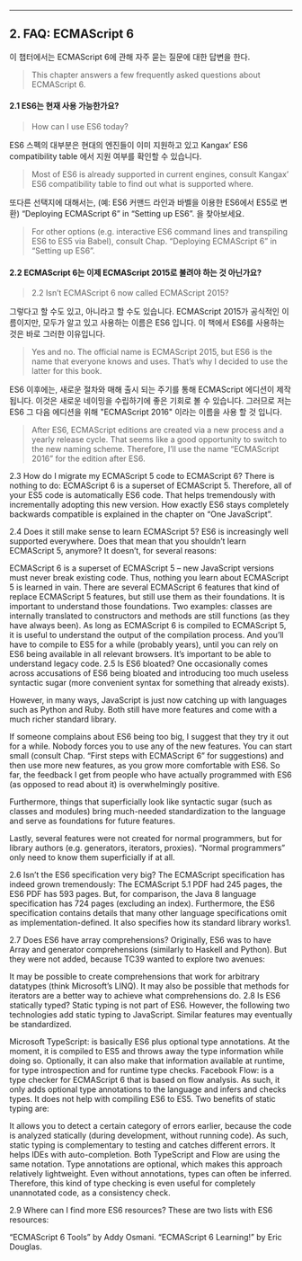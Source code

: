 ----
## 2. FAQ: ECMAScript 6

이 챕터에서는 ECMAScript 6에 관해 자주 묻는 질문에 대한 답변을 한다.
> This chapter answers a few frequently asked questions about ECMAScript 6.

#### 2.1 ES6는 현재 사용 가능한가요? 
> How can I use ES6 today?

ES6 스펙의 대부분은 현대의 엔진들이 이미 지원하고 있고 Kangax’ ES6 compatibility table 에서 지원 여부를 확인할 수 있습니다. 
> Most of ES6 is already supported in current engines, consult Kangax’ ES6 compatibility table to find out what is supported where.

또다른 선택지에 대해서는, (예: ES6 커맨드 라인과 바벨을 이용한 ES6에서 ES5로 변환) “Deploying ECMAScript 6” in “Setting up ES6”. 을 찾아보세요.
> For other options (e.g. interactive ES6 command lines and transpiling ES6 to ES5 via Babel), consult Chap. “Deploying ECMAScript 6” in “Setting up ES6”.

#### 2.2 ECMAScript 6는 이제 ECMAScript 2015로 불려야 하는 것 아닌가요?
> 2.2 Isn’t ECMAScript 6 now called ECMAScript 2015?

그렇다고 할 수도 있고, 아니라고 할 수도 있습니다. ECMAScript 2015가 공식적인 이름이지만, 모두가 알고 있고 사용하는 이름은 ES6 입니다. 이 책에서 ES6를 사용하는 것은 바로 그러한 이유입니다.
> Yes and no. The official name is ECMAScript 2015, but ES6 is the name that everyone knows and uses. That’s why I decided to use the latter for this book.

ES6 이후에는, 새로운 절차와 매해 출시 되는 주기를 통해 ECMAScript 에디션이 제작 됩니다. 이것은 새로운 네이밍을 수립하기에 좋은 기회로 볼 수 있습니다. 그러므로 저는 ES6 그 다음 에디션을 위해 "ECMAScript 2016" 이라는 이름을 사용 할 것 입니다.
> After ES6, ECMAScript editions are created via a new process and a yearly release cycle. That seems like a good opportunity to switch to the new naming scheme. Therefore, I’ll use the name “ECMAScript 2016” for the edition after ES6.

2.3 How do I migrate my ECMAScript 5 code to ECMAScript 6?
There is nothing to do: ECMAScript 6 is a superset of ECMAScript 5. Therefore, all of your ES5 code is automatically ES6 code. That helps tremendously with incrementally adopting this new version. How exactly ES6 stays completely backwards compatible is explained in the chapter on “One JavaScript”.

2.4 Does it still make sense to learn ECMAScript 5?
ES6 is increasingly well supported everywhere. Does that mean that you shouldn’t learn ECMAScript 5, anymore? It doesn’t, for several reasons:

ECMAScript 6 is a superset of ECMAScript 5 – new JavaScript versions must never break existing code. Thus, nothing you learn about ECMAScript 5 is learned in vain.
There are several ECMAScript 6 features that kind of replace ECMAScript 5 features, but still use them as their foundations. It is important to understand those foundations. Two examples: classes are internally translated to constructors and methods are still functions (as they have always been).
As long as ECMAScript 6 is compiled to ECMAScript 5, it is useful to understand the output of the compilation process. And you’ll have to compile to ES5 for a while (probably years), until you can rely on ES6 being available in all relevant browsers.
It’s important to be able to understand legacy code.
2.5 Is ES6 bloated?
One occasionally comes across accusations of ES6 being bloated and introducing too much useless syntactic sugar (more convenient syntax for something that already exists).

However, in many ways, JavaScript is just now catching up with languages such as Python and Ruby. Both still have more features and come with a much richer standard library.

If someone complains about ES6 being too big, I suggest that they try it out for a while. Nobody forces you to use any of the new features. You can start small (consult Chap. “First steps with ECMAScript 6” for suggestions) and then use more new features, as you grow more comfortable with ES6. So far, the feedback I get from people who have actually programmed with ES6 (as opposed to read about it) is overwhelmingly positive.

Furthermore, things that superficially look like syntactic sugar (such as classes and modules) bring much-needed standardization to the language and serve as foundations for future features.

Lastly, several features were not created for normal programmers, but for library authors (e.g. generators, iterators, proxies). “Normal programmers” only need to know them superficially if at all.

2.6 Isn’t the ES6 specification very big?
The ECMAScript specification has indeed grown tremendously: The ECMAScript 5.1 PDF had 245 pages, the ES6 PDF has 593 pages. But, for comparison, the Java 8 language specification has 724 pages (excluding an index). Furthermore, the ES6 specification contains details that many other language specifications omit as implementation-defined. It also specifies how its standard library works1.

2.7 Does ES6 have array comprehensions?
Originally, ES6 was to have Array and generator comprehensions (similarly to Haskell and Python). But they were not added, because TC39 wanted to explore two avenues:

It may be possible to create comprehensions that work for arbitrary datatypes (think Microsoft’s LINQ).
It may also be possible that methods for iterators are a better way to achieve what comprehensions do.
2.8 Is ES6 statically typed?
Static typing is not part of ES6. However, the following two technologies add static typing to JavaScript. Similar features may eventually be standardized.

Microsoft TypeScript: is basically ES6 plus optional type annotations. At the moment, it is compiled to ES5 and throws away the type information while doing so. Optionally, it can also make that information available at runtime, for type introspection and for runtime type checks.
Facebook Flow: is a type checker for ECMAScript 6 that is based on flow analysis. As such, it only adds optional type annotations to the language and infers and checks types. It does not help with compiling ES6 to ES5.
Two benefits of static typing are:

It allows you to detect a certain category of errors earlier, because the code is analyzed statically (during development, without running code). As such, static typing is complementary to testing and catches different errors.
It helps IDEs with auto-completion.
Both TypeScript and Flow are using the same notation. Type annotations are optional, which makes this approach relatively lightweight. Even without annotations, types can often be inferred. Therefore, this kind of type checking is even useful for completely unannotated code, as a consistency check.

2.9 Where can I find more ES6 resources?
These are two lists with ES6 resources:

“ECMAScript 6 Tools” by Addy Osmani.
“ECMAScript 6 Learning!” by Eric Douglas.
